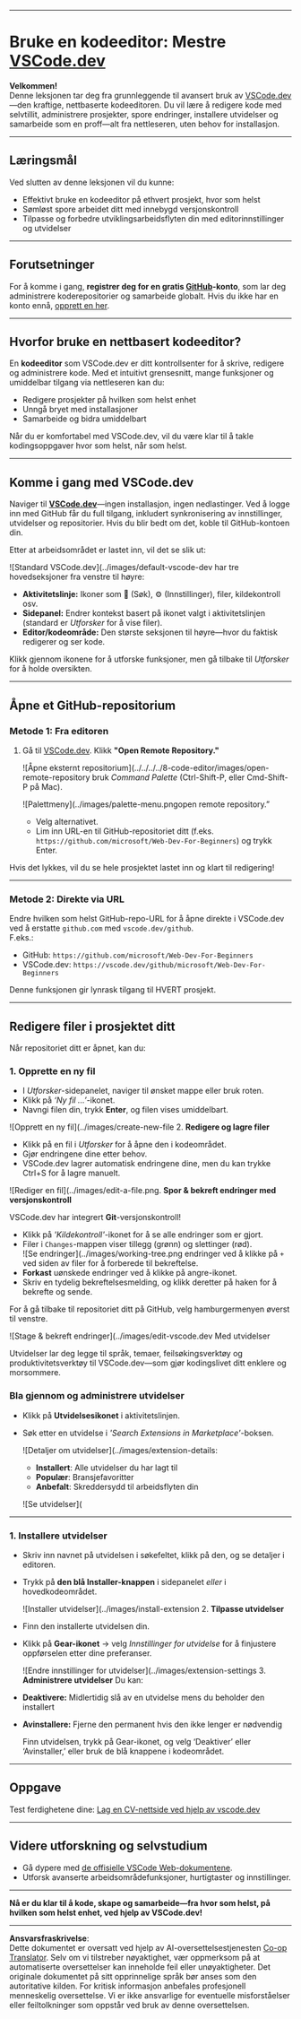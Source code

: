 <!--
CO_OP_TRANSLATOR_METADATA:
{
  "original_hash": "f8d4b0284f3fc1de7eb65073d8338cca",
  "translation_date": "2025-10-03T10:01:53+00:00",
  "source_file": "8-code-editor/1-using-a-code-editor/README.md",
  "language_code": "no"
}
-->
***

# Bruke en kodeeditor: Mestre [VSCode.dev](https://vscode.dev)

**Velkommen!**  
Denne leksjonen tar deg fra grunnleggende til avansert bruk av [VSCode.dev](https://vscode.dev)—den kraftige, nettbaserte kodeeditoren. Du vil lære å redigere kode med selvtillit, administrere prosjekter, spore endringer, installere utvidelser og samarbeide som en proff—alt fra nettleseren, uten behov for installasjon.

***

## Læringsmål

Ved slutten av denne leksjonen vil du kunne:

- Effektivt bruke en kodeeditor på ethvert prosjekt, hvor som helst
- Sømløst spore arbeidet ditt med innebygd versjonskontroll
- Tilpasse og forbedre utviklingsarbeidsflyten din med editorinnstillinger og utvidelser

***

## Forutsetninger

For å komme i gang, **registrer deg for en gratis [GitHub](https://github.com)-konto**, som lar deg administrere koderepositorier og samarbeide globalt. Hvis du ikke har en konto ennå, [opprett en her](https://github.com/).

***

## Hvorfor bruke en nettbasert kodeeditor?

En **kodeeditor** som VSCode.dev er ditt kontrollsenter for å skrive, redigere og administrere kode. Med et intuitivt grensesnitt, mange funksjoner og umiddelbar tilgang via nettleseren kan du:

- Redigere prosjekter på hvilken som helst enhet
- Unngå bryet med installasjoner
- Samarbeide og bidra umiddelbart

Når du er komfortabel med VSCode.dev, vil du være klar til å takle kodingsoppgaver hvor som helst, når som helst.

***

## Komme i gang med VSCode.dev

Naviger til **[VSCode.dev](https://vscode.dev)**—ingen installasjon, ingen nedlastinger. Ved å logge inn med GitHub får du full tilgang, inkludert synkronisering av innstillinger, utvidelser og repositorier. Hvis du blir bedt om det, koble til GitHub-kontoen din.

Etter at arbeidsområdet er lastet inn, vil det se slik ut:

![Standard VSCode.dev](../images/default-vscode-dev har tre hovedseksjoner fra venstre til høyre:
- **Aktivitetslinje:** Ikoner som 🔎 (Søk), ⚙️ (Innstillinger), filer, kildekontroll osv.
- **Sidepanel:** Endrer kontekst basert på ikonet valgt i aktivitetslinjen (standard er *Utforsker* for å vise filer).
- **Editor/kodeområde:** Den største seksjonen til høyre—hvor du faktisk redigerer og ser kode.

Klikk gjennom ikonene for å utforske funksjoner, men gå tilbake til _Utforsker_ for å holde oversikten.

***

## Åpne et GitHub-repositorium

### Metode 1: Fra editoren

1. Gå til [VSCode.dev](https://vscode.dev). Klikk **"Open Remote Repository."**

   ![Åpne eksternt repositorium](../../../../8-code-editor/images/open-remote-repository bruk _Command Palette_ (Ctrl-Shift-P, eller Cmd-Shift-P på Mac).

   ![Palettmeny](../images/palette-menu.pngopen remote repository.”
   - Velg alternativet.
   - Lim inn URL-en til GitHub-repositoriet ditt (f.eks. `https://github.com/microsoft/Web-Dev-For-Beginners`) og trykk Enter.

Hvis det lykkes, vil du se hele prosjektet lastet inn og klart til redigering!

***

### Metode 2: Direkte via URL

Endre hvilken som helst GitHub-repo-URL for å åpne direkte i VSCode.dev ved å erstatte `github.com` med `vscode.dev/github`.  
F.eks.:

- GitHub: `https://github.com/microsoft/Web-Dev-For-Beginners`
- VSCode.dev: `https://vscode.dev/github/microsoft/Web-Dev-For-Beginners`

Denne funksjonen gir lynrask tilgang til HVERT prosjekt.

***

## Redigere filer i prosjektet ditt

Når repositoriet ditt er åpnet, kan du:

### 1. **Opprette en ny fil**
- I *Utforsker*-sidepanelet, naviger til ønsket mappe eller bruk roten.
- Klikk på _‘Ny fil ...’_-ikonet.
- Navngi filen din, trykk **Enter**, og filen vises umiddelbart.

![Opprett en ny fil](../images/create-new-file 2. **Redigere og lagre filer**

- Klikk på en fil i *Utforsker* for å åpne den i kodeområdet.
- Gjør endringene dine etter behov.
- VSCode.dev lagrer automatisk endringene dine, men du kan trykke Ctrl+S for å lagre manuelt.

![Rediger en fil](../images/edit-a-file.png. **Spor & bekreft endringer med versjonskontroll**

VSCode.dev har integrert **Git**-versjonskontroll!

- Klikk på _'Kildekontroll'_-ikonet for å se alle endringer som er gjort.
- Filer i `Changes`-mappen viser tillegg (grønn) og slettinger (rød).  
  ![Se endringer](../images/working-tree.png endringer ved å klikke på `+` ved siden av filer for å forberede til bekreftelse.
- **Forkast** uønskede endringer ved å klikke på angre-ikonet.
- Skriv en tydelig bekreftelsesmelding, og klikk deretter på haken for å bekrefte og sende.

For å gå tilbake til repositoriet ditt på GitHub, velg hamburgermenyen øverst til venstre.

![Stage & bekreft endringer](../images/edit-vscode.dev Med utvidelser

Utvidelser lar deg legge til språk, temaer, feilsøkingsverktøy og produktivitetsverktøy til VSCode.dev—som gjør kodingslivet ditt enklere og morsommere.

### Bla gjennom og administrere utvidelser

- Klikk på **Utvidelsesikonet** i aktivitetslinjen.
- Søk etter en utvidelse i _'Search Extensions in Marketplace'_-boksen.

  ![Detaljer om utvidelser](../images/extension-details:
  - **Installert**: Alle utvidelser du har lagt til
  - **Populær**: Bransjefavoritter
  - **Anbefalt**: Skreddersydd til arbeidsflyten din

  ![Se utvidelser](

  

***

### 1. **Installere utvidelser**

- Skriv inn navnet på utvidelsen i søkefeltet, klikk på den, og se detaljer i editoren.
- Trykk på **den blå Installer-knappen** i sidepanelet _eller_ i hovedkodeområdet.

  ![Installer utvidelser](../images/install-extension 2. **Tilpasse utvidelser**

- Finn den installerte utvidelsen din.
- Klikk på **Gear-ikonet** → velg _Innstillinger for utvidelse_ for å finjustere oppførselen etter dine preferanser.

  ![Endre innstillinger for utvidelser](../images/extension-settings 3. **Administrere utvidelser**
Du kan:

- **Deaktivere:** Midlertidig slå av en utvidelse mens du beholder den installert
- **Avinstallere:** Fjerne den permanent hvis den ikke lenger er nødvendig

  Finn utvidelsen, trykk på Gear-ikonet, og velg ‘Deaktiver’ eller ‘Avinstaller,’ eller bruk de blå knappene i kodeområdet.

***

## Oppgave

Test ferdighetene dine: [Lag en CV-nettside ved hjelp av vscode.dev](https://github.com/microsoft/Web-Dev-For-Beginners/blob/main/8-code-editor/1-using-a-code-editor/assignment.md)

***

## Videre utforskning og selvstudium

- Gå dypere med [de offisielle VSCode Web-dokumentene](https://code.visualstudio.com/docs/editor/vscode-web?WT.mc_id=academic-0000-alfredodeza).
- Utforsk avanserte arbeidsområdefunksjoner, hurtigtaster og innstillinger.

***

**Nå er du klar til å kode, skape og samarbeide—fra hvor som helst, på hvilken som helst enhet, ved hjelp av VSCode.dev!**

---

**Ansvarsfraskrivelse**:  
Dette dokumentet er oversatt ved hjelp av AI-oversettelsestjenesten [Co-op Translator](https://github.com/Azure/co-op-translator). Selv om vi tilstreber nøyaktighet, vær oppmerksom på at automatiserte oversettelser kan inneholde feil eller unøyaktigheter. Det originale dokumentet på sitt opprinnelige språk bør anses som den autoritative kilden. For kritisk informasjon anbefales profesjonell menneskelig oversettelse. Vi er ikke ansvarlige for eventuelle misforståelser eller feiltolkninger som oppstår ved bruk av denne oversettelsen.